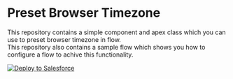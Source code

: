 <h1>Preset Browser Timezone</h1>

This repository contains a simple component and apex class which you can use to preset browser timezone in flow. <br/>
This repository also contains a sample flow which shows you how to configure a flow to achive this functionality.

<a href="https://githubsfdeploy.herokuapp.com?owner=baskasteel&&amp;repo=browserTimeZone">
  <img alt="Deploy to Salesforce"
       src="https://raw.githubusercontent.com/afawcett/githubsfdeploy/master/deploy.png">
</a>
